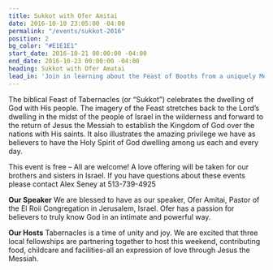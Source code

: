 ```yaml
---
title: Sukkot with Ofer Amitai
date: 2016-10-10 23:05:00 -04:00
permalink: "/events/sukkot-2016"
position: 2
bg_color: "#E1E1E1"
start_date: 2016-10-21 00:00:00 -04:00
end_date: 2016-10-23 00:00:00 -04:00
heading: Sukkot with Ofer Amatai
lead_in: 'Join in learning about the Feast of Booths from a uniquely Messianic perspective. '
---
```


The biblical Feast of Tabernacles (or “Sukkot”) celebrates the dwelling of God with His people. The imagery of the Feast stretches back to the Lord’s dwelling in the midst of the people of Israel in the wilderness and forward to the return of Jesus the Messiah to establish the Kingdom of God over the nations with His saints. It also illustrates the amazing privilege we have as believers to have the Holy Spirit of God dwelling among us each and every day.

This event is free – All are welcome! A love offering will be taken for our brothers and sisters in Israel.
If you have questions about these events please contact Alex Seney at 513-739-4925

**Our Speaker**
We are blessed to have as our speaker, Ofer Amitai, Pastor of the El Roii Congregation in Jerusalem, Israel. Ofer has a passion for believers to truly know God in an intimate and powerful way.

**Our Hosts**
Tabernacles is a time of unity and joy. We are excited that three local fellowships are partnering together to host this weekend, contributing food, childcare and facilities-all an expression of love through Jesus the Messiah.